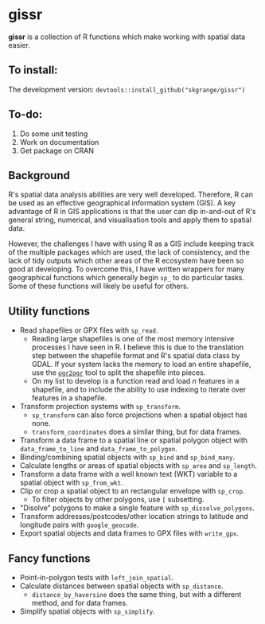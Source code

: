 # **gissr**

**gissr** is a collection of R functions which make working with spatial data easier.

## To install:

The development version: `devtools::install_github("skgrange/gissr")`

## To-do: 

  1. Do some unit testing
  2. Work on documentation
  3. Get package on CRAN

## Background

R's spatial data analysis abilities are very well developed. Therefore, R can be used as an effective geographical information system (GIS). A key advantage of R in GIS applications is that the user can dip in-and-out of R's general string, numerical, and visualisation tools and apply them to spatial data.

However, the challenges I have with using R as a GIS include keeping track of the multiple packages which are used, the lack of consistency, and the lack of tidy outputs which other areas of the R ecosystem have been so good at developing. To overcome this, I have written wrappers for many geographical functions which generally begin `sp_` to do particular tasks. Some of these functions will likely be useful for others. 

## Utility functions

  - Read shapefiles or GPX files with `sp_read`.
    - Reading large shapefiles is one of the most memory intensive processes I have seen in R. I believe this is due to the translation step between the shapefile format and R's spatial data class by GDAL. If your system lacks the memory to load an entire shapefile, use the [`ogr2ogr`](http://www.gdal.org/ogr2ogr.html) tool to split the shapefile into pieces. 
    - On my list to develop is a function read and load *n* features in a shapefile, and to include the ability to use indexing to iterate over features in a shapefile. 
  - Transform projection systems with `sp_transform`.
    - `sp_transform` can also force projections when a spatial object has none.
    - `transform_coordinates` does a similar thing, but for data frames.
  - Transform a data frame to a spatial line or spatial polygon object with `data_frame_to_line` and `data_frame_to_polygon`.
  - Binding/combining spatial objects with `sp_bind` and `sp_bind_many`.
  - Calculate lengths or areas of spatial objects with `sp_area` and `sp_length`.
  - Transform a data frame with a well known text (WKT) variable to a spatial object with `sp_from_wkt`.
  - Clip or crop a spatial object to an rectangular envelope with `sp_crop`. 
    - To filter objects by other polygons, use `[` subsetting. 
  - "Disolve" polygons to make a single feature with `sp_dissolve_polygons`. 
  - Transform addresses/postcodes/other location strings to latitude and longitude pairs with `google_geocode`.
  - Export spatial objects and data frames to GPX files with `write_gpx`. 
  
## Fancy functions

  - Point-in-polygon tests with `left_join_spatial`.
  - Calculate distances between spatial objects with `sp_distance`.
    - `distance_by_haversine` does the same thing, but with a different method, and for data frames.
  - Simplify spatial objects with `sp_simplify`.
